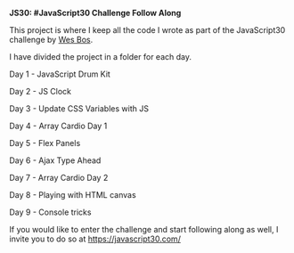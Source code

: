 <strong>JS30: #JavaScript30 Challenge Follow Along</strong>

This project is where I keep all the code I wrote as part of the JavaScript30 challenge by <a href="https://wesbos.com/">Wes Bos</a>.

I have divided the project in a folder for each day.

Day 1 - JavaScript Drum Kit

Day 2 - JS Clock

Day 3 - Update CSS Variables with JS

Day 4 - Array Cardio Day 1

Day 5 - Flex Panels

Day 6 - Ajax Type Ahead

Day 7 - Array Cardio Day 2

Day 8 - Playing with HTML canvas

Day 9 - Console tricks

If you would like to enter the challenge and start following along as well, I invite you to do so at https://javascript30.com/
